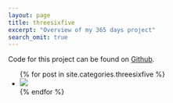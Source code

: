 ```yaml
---
layout: page
title: threesixfive
excerpt: "Overview of my 365 days project"
search_omit: true
---
```


<div>
<p>Code for this project can be found on <a href="https://github.com/credmp/threesixfive">Github</a>.
</div>

<ul id="grid">
{% for post in site.categories.threesixfive %}
<li><a href="{{ site.url }}{{post.url}}"><img src="/images/{{post.image.thumb}}"></a></li>
{% endfor %}
</ul>


